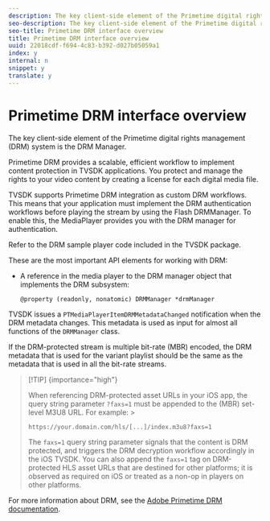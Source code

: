 ```yaml
---
description: The key client-side element of the Primetime digital rights management (DRM) system is the DRM Manager.
seo-description: The key client-side element of the Primetime digital rights management (DRM) system is the DRM Manager.
seo-title: Primetime DRM interface overview
title: Primetime DRM interface overview
uuid: 22018cdf-f694-4c83-b392-d027b05059a1
index: y
internal: n
snippet: y
translate: y
---
```


# Primetime DRM interface overview

The key client-side element of the Primetime digital rights management (DRM) system is the DRM Manager.


<a id="section_4DD54E085AB345FE9BE00865E56B28DB"></a>

Primetime DRM provides a scalable, efficient workflow to implement content protection in TVSDK applications. You protect and manage the rights to your video content by creating a license for each digital media file. 

TVSDK supports Primetime DRM integration as custom DRM workflows. This means that your application must implement the DRM authentication workflows before playing the stream by using the Flash DRMManager. To enable this, the MediaPlayer provides you with the DRM manager for authentication. 

Refer to the DRM sample player code included in the TVSDK package. 

These are the most important API elements for working with DRM: 
* A reference in the media player to the DRM manager object that implements the DRM subsystem: 
  ```
  @property (readonly, nonatomic) DRMManager *drmManager
  ```






<a id="section_F986DB1EDD6F44CD8E57419CCA0921E8"></a>

TVSDK issues a `PTMediaPlayerItemDRMMetadataChanged` notification when the DRM metadata changes. This metadata is used as input for almost all functions of the `DRMManager` class. 

<a id="section_223DCF63BAB6438792A85352A79044CC"></a>

If the DRM-protected stream is multiple bit-rate (MBR) encoded, the DRM metadata that is used for the variant playlist should be the same as the metadata that is used in all the bit-rate streams. 

>[!TIP] {importance="high"}
>
>When referencing DRM-protected asset URLs in your iOS app, the query string parameter `?faxs=1` must be appended to the (MBR) set-level M3U8 URL. For example: >
>```
>https://your.domain.com/hls/[...]/index.m3u8?faxs=1
>```
>The `faxs=1` query string parameter signals that the content is DRM protected, and triggers the DRM decryption workflow accordingly in the iOS TVSDK. You can also append the `faxs=1` tag on DRM-protected HLS asset URLs that are destined for other platforms; it is observed as required on iOS or treated as a non-op in players on other platforms. 

<a id="section_F58941D68EB94A5EBD1C7454D2A1B17A"></a>

For more information about DRM, see the [Adobe Primetime DRM documentation](http://help.adobe.com/en_US/primetime/drm). 
